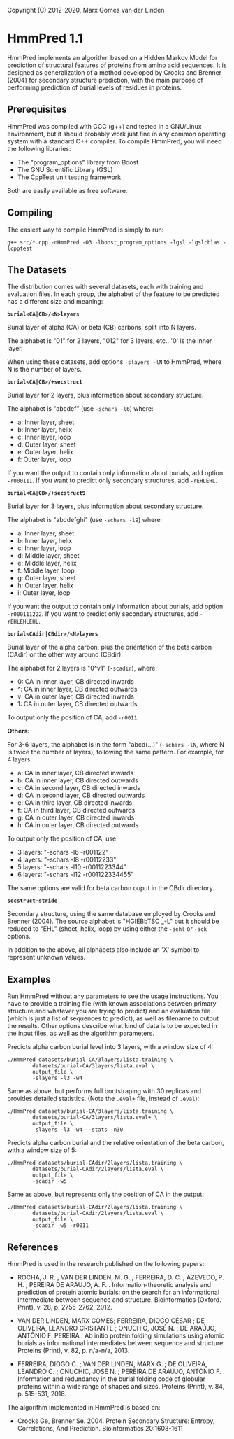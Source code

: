 Copyright (C) 2012-2020, Marx Gomes van der Linden

# HmmPred 1.1

HmmPred implements an algorithm based on a Hidden Markov Model for
prediction of structural features of proteins from amino acid
sequences. It is designed as generalization of a method developed by
Crooks and Brenner (2004) for secondary structure prediction, with
the main purpose of performing prediction of burial levels of
residues in proteins.

## Prerequisites

HmmPred was compiled with GCC (g++) and tested in a GNU/Linux
environment, but it should probably work just fine in any common
operating system with a standard C++ compiler. To compile HmmPred,
you will need the following libraries:

- The "program_options" library from Boost
- The GNU Scientific Library (GSL)
- The CppTest unit testing framework

Both are easily available as free software.

## Compiling

The easiest way to compile HmmPred is simply to run:

    g++ src/*.cpp -oHmmPred -O3 -lboost_program_options -lgsl -lgslcblas -lcpptest


## The Datasets

The distribution comes with several datasets, each with training and
evaluation files. In each group, the alphabet of the feature to be
predicted has a different size and meaning:

**`burial<CA|CB>/<N>layers`**

  Burial layer of alpha (CA) or beta (CB) carbons, split into N
  layers.

  The alphabet is "01" for 2 layers, "012" for 3 layers, etc..
  '0' is the inner layer.

  When using these datasets, add options `-slayers -lN` to HmmPred,
  where N is the number of layers.

**`burial<CA|CB>/+secstruct`**

  Burial layer for 2 layers, plus information about secondary
  structure.

  The alphabet is "abcdef" (use `-schars -l6`) where:

-  a: Inner layer, sheet
-  b: Inner layer, helix
-  c: Inner layer, loop
-  d: Outer layer, sheet
-  e: Outer layer, helix
-  f: Outer layer, loop

  If you want the output to contain only information about burials,
  add option `-r000111`. If you want to predict only secondary
  structures, add `-rEHLEHL`.

**`burial<CA|CB>/+secstruct9`**

  Burial layer for 3 layers, plus information about secondary
  structure.

  The alphabet is "abcdefghi" (use `-schars -l9`) where:

-  a:  Inner layer, sheet
-  b:  Inner layer, helix
-  c:  Inner layer,  loop
-  d: Middle layer, sheet
-  e: Middle layer, helix
-  f: Middle layer, loop
-  g:  Outer layer, sheet
-  h:  Outer layer, helix
-  i:  Outer layer, loop

  If you want the output to contain only information about burials,
  add option `-r000111222`. If you want to predict only secondary
  structures, add `-rEHLEHLEHL`.

**`burial<CAdir|CBdir>/<N>layers`**

  Burial layer of the alpha carbon, plus the orientation of the
  beta carbon (CAdir) or the other way around (CBdir).

  The alphabet for 2 layers is "0^v1" (`-scadir`), where:

-  0: CA in inner layer, CB directed inwards
-  ^: CA in inner layer, CB directed outwards
-  v: CA in outer layer, CB directed inwards
-  1: CA in outer layer, CB directed outwards

  To output only the position of CA, add `-r0011`.

 **Others:**

  For 3-6 layers, the alphabet is in the form "abcd(...)" (`-schars
  -lN`, where N is twice the number of layers), following the same
  pattern. For example, for 4 layers:

-  a:  CA in inner layer, CB directed inwards
-  b:  CA in inner layer, CB directed outwards
-  c: CA in second layer, CB directed inwards
-  d: CA in second layer, CB directed outwards
-  e:  CA in third layer, CB directed inwards
- f:  CA in third layer, CB directed outwards
-  g:  CA in outer layer, CB directed inwards
-  h:  CA in outer layer, CB directed outwards

  To output only the position of CA, use:
-  3 layers: "-schars -l6  -r001122"
-  4 layers: "-schars -l8  -r00112233"
-  5 layers: "-schars -l10 -r0011223344"
-  6 layers: "-schars -l12 -r001122334455"


  The same options are valid for beta carbon ouput in the CBdir
  directory.

**`secstruct-stride`**

  Secondary structure, using the same database employed by Crooks
  and Brenner (2004). The source alphabet is "HGIEBbTSC _-L" but
  it should be reduced to "EHL" (sheet, helix, loop) by using
  either the `-sehl` or `-sck` options.

In addition to the above, all alphabets also include an 'X' symbol
to represent unknown values.

## Examples

Run HmmPred without any parameters to see the usage instructions.
You have to provide a training file (with known associations between
primary structure and whatever you are trying to predict) and an
evaluation file (which is just a list of sequences to predict), as
well as filename to output the results. Other options describe what
kind of data is to be expected in the input files, as well as the
algorithm parameters.

Predicts alpha carbon burial level into 3 layers, with a
  window size of 4:

    ./HmmPred datasets/burial-CA/3layers/lista.training \
            datasets/burial-CA/3layers/lista.eval \
            output_file \
            -slayers -l3 -w4


Same as above, but performs full bootstraping with 30
         replicas and provides detailed statistics.
         (Note the `.eval+` file, instead of `.eval`):

    ./HmmPred datasets/burial-CA/3layers/lista.training \
            datasets/burial-CA/3layers/lista.eval+ \
            output_file \
            -slayers -l3 -w4 --stats -n30


Predicts alpha carbon burial and the relative orientation
           of the beta carbon, with a window size of 5:       

    ./HmmPred datasets/burial-CAdir/2layers/lista.training \
            datasets/burial-CAdir/2layers/lista.eval \
            output_file \
            -scadir -w5

Same as above, but represents only the position of CA in
           the output:

    ./HmmPred datasets/burial-CAdir/2layers/lista.training \
            datasets/burial-CAdir/2layers/lista.eval \
            output_file \
            -scadir -w5 -r0011


## References

HmmPred is used in the research published on the following papers:

- ROCHA, J. R. ; VAN DER LINDEN, M. G. ; FERREIRA, D. C. ; AZEVEDO, P. H. ; PEREIRA DE ARAUJO, A. F. . Information-theoretic analysis and prediction of protein atomic burials: on the search for an informational intermediate between sequence and structure. Bioinformatics (Oxford. Print), v. 28, p. 2755-2762, 2012. 

- VAN DER LINDEN, MARX GOMES; FERREIRA, DIOGO CÉSAR ; DE OLIVEIRA, LEANDRO CRISTANTE ; ONUCHIC, JOSÉ N. ; DE ARAÚJO, ANTÔNIO F. PEREIRA . Ab initio protein folding simulations using atomic burials as informational intermediates between sequence and structure. Proteins (Print), v. 82, p. n/a-n/a, 2013. 

- FERREIRA, DIOGO C. ; VAN DER LINDEN, MARX G. ; DE OLIVEIRA, LEANDRO C. ; ONUCHIC, JOSÉ N. ; PEREIRA DE ARAÚJO, ANTÔNIO F. . Information and redundancy in the burial folding code of globular proteins within a wide range of shapes and sizes. Proteins (Print), v. 84, p. 515-531, 2016. 

The algorithm implemented in HmmPred is based on:

- Crooks Ge, Brenner Se. 2004. Protein Secondary Structure: Entropy,
Correlations, And Prediction. Bioinformatics 20:1603-1611
